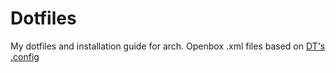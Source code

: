 # Dotfiles
My dotfiles and installation guide for arch. Openbox .xml files based on [DT's .config](https://gitlab.com/dwt1/dotfiles)
